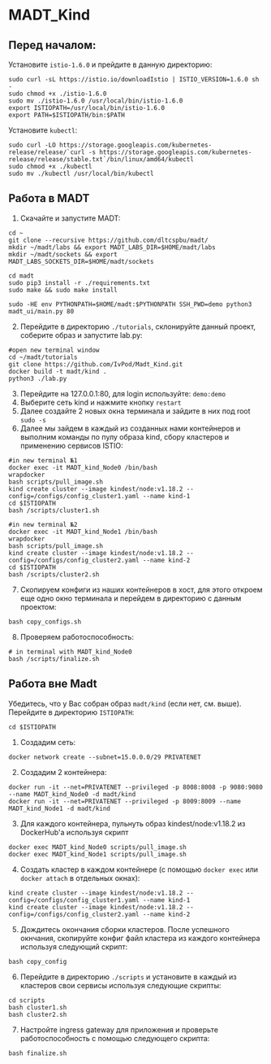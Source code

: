 # MADT_Kind

## Перед началом:

Установите `istio-1.6.0` и прейдите в данную директорию:

```
sudo curl -sL https://istio.io/downloadIstio | ISTIO_VERSION=1.6.0 sh -
sudo chmod +x ./istio-1.6.0
sudo mv ./istio-1.6.0 /usr/local/bin/istio-1.6.0
export ISTIOPATH=/usr/local/bin/istio-1.6.0
export PATH=$ISTIOPATH/bin:$PATH
```

Установите `kubectl`:

```
sudo curl -LO https://storage.googleapis.com/kubernetes-release/release/`curl -s https://storage.googleapis.com/kubernetes-release/release/stable.txt`/bin/linux/amd64/kubectl
sudo chmod +x ./kubectl
sudo mv ./kubectl /usr/local/bin/kubectl
```

## Работа в MADT

1. Скачайте и запустите MADT:

```
cd ~
git clone --recursive https://github.com/dltcspbu/madt/
mkdir ~/madt/labs && export MADT_LABS_DIR=$HOME/madt/labs
mkdir ~/madt/sockets && export MADT_LABS_SOCKETS_DIR=$HOME/madt/sockets

cd madt
sudo pip3 install -r ./requirements.txt
sudo make && sudo make install

sudo -HE env PYTHONPATH=$HOME/madt:$PYTHONPATH SSH_PWD=demo python3 madt_ui/main.py 80
```

2. Перейдите в директорию `./tutorials`, склонируйте данный проект, соберите образ и запустите lab.py:

```
#open new terminal window
cd ~/madt/tutorials
git clone https://github.com/IvPod/Madt_Kind.git
docker build -t madt/kind .
python3 ./lab.py
```

3. Перейдите на 127.0.0.1:80, для login используйте: `demo:demo`
4. Выберите сеть kind и нажмите кнопку `restart`
5. Далее создайте 2 новых окна терминала и зайдите в них под root `sudo -s`
6. Далее мы зайдем в каждый из созданных нами контейнеров и выполним команды по пулу образа kind, сбору кластеров и применению сервисов ISTIO:
```
#in new terminal №1
docker exec -it MADT_kind_Node0 /bin/bash
wrapdocker
bash scripts/pull_image.sh
kind create cluster --image kindest/node:v1.18.2 --config=/configs/config_cluster1.yaml --name kind-1
cd $ISTIOPATH
bash /scripts/cluster1.sh
```
```
#in new terminal №2
docker exec -it MADT_kind_Node1 /bin/bash
wrapdocker
bash scripts/pull_image.sh
kind create cluster --image kindest/node:v1.18.2 --config=/configs/config_cluster2.yaml --name kind-2
cd $ISTIOPATH
bash /scripts/cluster2.sh
```
7. Скопируем конфиги из наших контейнеров в хост, для этого откроем еще одно окно терминала и перейдем в директорию с данным проектом:
```
bash copy_configs.sh
```
8. Проверяем работоспособность:
```
# in terminal with MADT_kind_Node0
bash /scripts/finalize.sh
```
## Работа вне Madt

Убедитесь, что у Вас собран образ `madt/kind` (если нет, см. выше). Перейдите в директорию `ISTIOPATH`:
```
cd $ISTIOPATH
```

1. Создадим сеть:

```
docker network create --subnet=15.0.0.0/29 PRIVATENET
```

2. Создадим 2 контейнера:

```
docker run -it --net=PRIVATENET --privileged -p 8008:8008 -p 9080:9080 --name MADT_kind_Node0 -d madt/kind
docker run -it --net=PRIVATENET --privileged -p 8009:8009 --name MADT_kind_Node1 -d madt/kind
```

3. Для каждого контейнера, пульнуть образ kindest/node:v1.18.2 из DockerHub'a используя скрипт

```
docker exec MADT_kind_Node0 scripts/pull_image.sh
docker exec MADT_kind_Node1 scripts/pull_image.sh
```

4. Создать кластер в каждом контейнере (с помощью `docker exec` или `docker attach` в отдельных окнах): 

```
kind create cluster --image kindest/node:v1.18.2 --config=/configs/config_cluster1.yaml --name kind-1
kind create cluster --image kindest/node:v1.18.2 --config=/configs/config_cluster2.yaml --name kind-2
```

5. Дождитесь окончания сборки кластеров. После успешного окнчания, скопируйте конфиг файл кластера из каждого контейнера используя следующий скрипт:

```
bash copy_config
```

6. Перейдите в директорию `./scripts` и установите в каждый из кластеров свои сервисы используя следующие скрипты:

```
cd scripts
bash cluster1.sh
bash cluster2.sh
```

7. Настройте ingress gateway для приложения и проверьте работоспособность с помощью следующего скрипта:

```
bash finalize.sh
```
